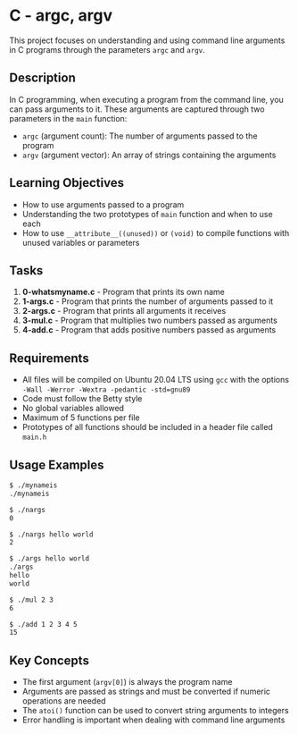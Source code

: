 # C - argc, argv

This project focuses on understanding and using command line arguments in C programs through the parameters `argc` and `argv`.

## Description

In C programming, when executing a program from the command line, you can pass arguments to it. These arguments are captured through two parameters in the `main` function:
- `argc` (argument count): The number of arguments passed to the program
- `argv` (argument vector): An array of strings containing the arguments

## Learning Objectives

- How to use arguments passed to a program
- Understanding the two prototypes of `main` function and when to use each
- How to use `__attribute__((unused))` or `(void)` to compile functions with unused variables or parameters

## Tasks

1. **0-whatsmyname.c** - Program that prints its own name
2. **1-args.c** - Program that prints the number of arguments passed to it
3. **2-args.c** - Program that prints all arguments it receives
4. **3-mul.c** - Program that multiplies two numbers passed as arguments
5. **4-add.c** - Program that adds positive numbers passed as arguments

## Requirements

- All files will be compiled on Ubuntu 20.04 LTS using `gcc` with the options `-Wall -Werror -Wextra -pedantic -std=gnu89`
- Code must follow the Betty style
- No global variables allowed
- Maximum of 5 functions per file
- Prototypes of all functions should be included in a header file called `main.h`

## Usage Examples

```bash
$ ./mynameis
./mynameis

$ ./nargs 
0

$ ./nargs hello world
2

$ ./args hello world
./args
hello
world

$ ./mul 2 3
6

$ ./add 1 2 3 4 5
15
```

## Key Concepts

- The first argument (`argv[0]`) is always the program name
- Arguments are passed as strings and must be converted if numeric operations are needed
- The `atoi()` function can be used to convert string arguments to integers
- Error handling is important when dealing with command line arguments